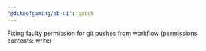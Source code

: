 ```yaml
---
"@dukeofgaming/ab-ui": patch
---
```


Fixing faulty permission for git pushes from workflow (permissions: contents: write)
